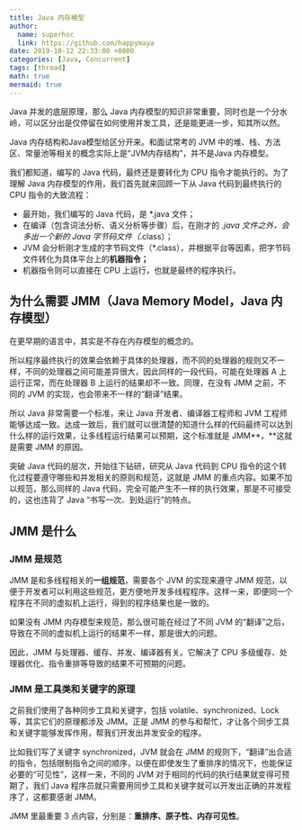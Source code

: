 ```yaml
---
title: Java 内存模型
author:
  name: superhsc
  link: https://github.com/happymaya
date: 2019-10-12 22:33:00 +0800
categories: [Java, Concurrent]
tags: [thread]
math: true
mermaid: true
---
```

Java 并发的底层原理，那么 Java 内存模型的知识非常重要，同时也是一个分水岭，可以区分出是仅停留在如何使用并发工具，还是能更进一步，知其所以然。

Java 内存结构和Java模型给区分开来。和面试常考的 JVM 中的堆、栈、方法区、常量池等相关的概念实际上是“JVM内存结构”，并不是Java 内存模型。

我们都知道，编写的 Java 代码，最终还是要转化为 CPU 指令才能执行的。为了理解 Java 内存模型的作用，我们首先就来回顾一下从 Java 代码到最终执行的 CPU 指令的大致流程：
- 最开始，我们编写的 Java 代码，是 *.java 文件；
- 在编译（包含词法分析、语义分析等步骤）后，在刚才的 *.java 文件之外，会多出一个新的 Java 字节码文件（*.class）；
- JVM 会分析刚才生成的字节码文件（*.class），并根据平台等因素，把字节码文件转化为具体平台上的**机器指令；**
- 机器指令则可以直接在 CPU 上运行，也就是最终的程序执行。

## **为什么需要 JMM**（Java Memory Model，**Java 内存模型）**

在更早期的语言中，其实是不存在内存模型的概念的。


所以程序最终执行的效果会依赖于具体的处理器，而不同的处理器的规则又不一样，不同的处理器之间可能差异很大，因此同样的一段代码，可能在处理器 A 上运行正常，而在处理器 B 上运行的结果却不一致。同理，在没有 JMM 之前，不同的 JVM 的实现，也会带来不一样的“翻译”结果。


所以 Java 非常需要一个标准，来让 Java 开发者、编译器工程师和 JVM 工程师能够达成一致。达成一致后，我们就可以很清楚的知道什么样的代码最终可以达到什么样的运行效果，让多线程运行结果可以预期，这个标准就是 JMM**，**这就是需要 JMM 的原因。

突破 Java 代码的层次，开始往下钻研，研究从 Java 代码到 CPU 指令的这个转化过程要遵守哪些和并发相关的原则和规范，这就是 JMM 的重点内容。如果不加以规范，那么同样的 Java 代码，完全可能产生不一样的执行效果，那是不可接受的，这也违背了 Java “书写一次、到处运行”的特点。

## **JMM** **是什么**


### **JMM 是规范**

JMM 是和多线程相关的**一组规范**，需要各个 JVM 的实现来遵守 JMM 规范，以便于开发者可以利用这些规范，更方便地开发多线程程序。这样一来，即便同一个程序在不同的虚拟机上运行，得到的程序结果也是一致的。

如果没有 JMM 内存模型来规范，那么很可能在经过了不同 JVM 的“翻译”之后，导致在不同的虚拟机上运行的结果不一样，那是很大的问题。

因此，JMM 与处理器、缓存、并发、编译器有关。它解决了 CPU 多级缓存、处理器优化、指令重排等导致的结果不可预期的问题。

### **JMM  是工具类和关键字的原理**

之前我们使用了各种同步工具和关键字，包括 volatile、synchronized、Lock 等，其实它们的原理都涉及 JMM。正是 JMM 的参与和帮忙，才让各个同步工具和关键字能够发挥作用，帮我们开发出并发安全的程序。


比如我们写了关键字 synchronized，JVM 就会在 JMM 的规则下，“翻译”出合适的指令，包括限制指令之间的顺序，以便在即使发生了重排序的情况下，也能保证必要的“可见性”，这样一来，不同的 JVM 对于相同的代码的执行结果就变得可预期了，我们 Java 程序员就只需要用同步工具和关键字就可以开发出正确的并发程序了，这都要感谢 JMM。

JMM 里最重要 3 点内容，分别是：**重排序、原子性、内存可见性**。